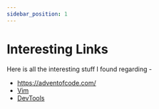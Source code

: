```yaml
---
sidebar_position: 1
---
```


# Interesting Links

Here is all the interesting stuff I found regarding -

-   https://adventofcode.com/
-   [Vim](Vim/links)
-   [DevTools](DevTools/links)
